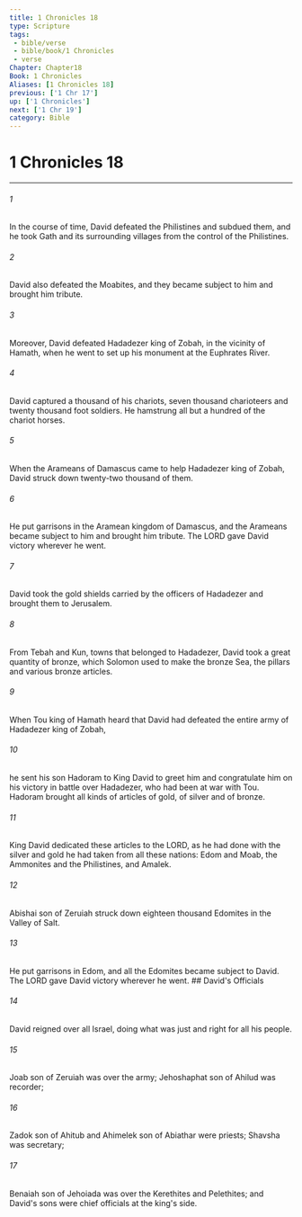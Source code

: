 ```yaml
---
title: 1 Chronicles 18
type: Scripture
tags:
 - bible/verse
 - bible/book/1 Chronicles
 - verse
Chapter: Chapter18
Book: 1 Chronicles
Aliases: [1 Chronicles 18]
previous: ['1 Chr 17']
up: ['1 Chronicles']
next: ['1 Chr 19']
category: Bible
---
```

# 1 Chronicles 18

***


###### 1 
In the course of time, David defeated the Philistines and subdued them, and he took Gath and its surrounding villages from the control of the Philistines. 

###### 2 
David also defeated the Moabites, and they became subject to him and brought him tribute. 

###### 3 
Moreover, David defeated Hadadezer king of Zobah, in the vicinity of Hamath, when he went to set up his monument at the Euphrates River. 

###### 4 
David captured a thousand of his chariots, seven thousand charioteers and twenty thousand foot soldiers. He hamstrung all but a hundred of the chariot horses. 

###### 5 
When the Arameans of Damascus came to help Hadadezer king of Zobah, David struck down twenty-two thousand of them. 

###### 6 
He put garrisons in the Aramean kingdom of Damascus, and the Arameans became subject to him and brought him tribute. The LORD gave David victory wherever he went. 

###### 7 
David took the gold shields carried by the officers of Hadadezer and brought them to Jerusalem. 

###### 8 
From Tebah and Kun, towns that belonged to Hadadezer, David took a great quantity of bronze, which Solomon used to make the bronze Sea, the pillars and various bronze articles. 

###### 9 
When Tou king of Hamath heard that David had defeated the entire army of Hadadezer king of Zobah, 

###### 10 
he sent his son Hadoram to King David to greet him and congratulate him on his victory in battle over Hadadezer, who had been at war with Tou. Hadoram brought all kinds of articles of gold, of silver and of bronze. 

###### 11 
King David dedicated these articles to the LORD, as he had done with the silver and gold he had taken from all these nations: Edom and Moab, the Ammonites and the Philistines, and Amalek. 

###### 12 
Abishai son of Zeruiah struck down eighteen thousand Edomites in the Valley of Salt. 

###### 13 
He put garrisons in Edom, and all the Edomites became subject to David. The LORD gave David victory wherever he went. ## David's Officials 

###### 14 
David reigned over all Israel, doing what was just and right for all his people. 

###### 15 
Joab son of Zeruiah was over the army; Jehoshaphat son of Ahilud was recorder; 

###### 16 
Zadok son of Ahitub and Ahimelek son of Abiathar were priests; Shavsha was secretary; 

###### 17 
Benaiah son of Jehoiada was over the Kerethites and Pelethites; and David's sons were chief officials at the king's side. 
